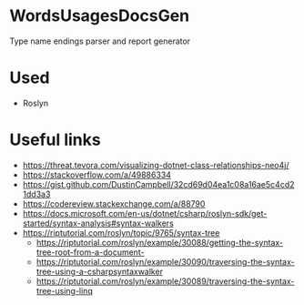 # WordsUsagesDocsGen
Type name endings parser and report generator

# Used
* Roslyn

# Useful links
* https://threat.tevora.com/visualizing-dotnet-class-relationships-neo4j/
* https://stackoverflow.com/a/49886334
* https://gist.github.com/DustinCampbell/32cd69d04ea1c08a16ae5c4cd21dd3a3
* https://codereview.stackexchange.com/a/88790
* https://docs.microsoft.com/en-us/dotnet/csharp/roslyn-sdk/get-started/syntax-analysis#syntax-walkers
* https://riptutorial.com/roslyn/topic/9765/syntax-tree
  * https://riptutorial.com/roslyn/example/30088/getting-the-syntax-tree-root-from-a-document-
  * https://riptutorial.com/roslyn/example/30090/traversing-the-syntax-tree-using-a-csharpsyntaxwalker
  * https://riptutorial.com/roslyn/example/30089/traversing-the-syntax-tree-using-linq
